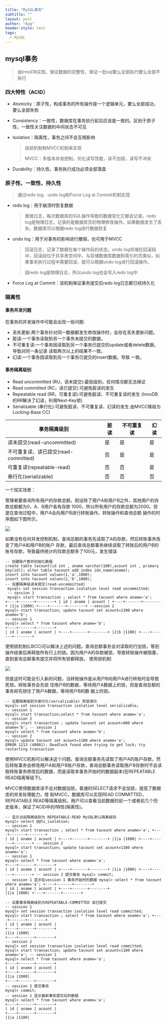 ```yaml
---
title: "MySQL事务"
subtitle: ""
layout: post
author: "Aug"
header-style: text
tags:
  - MySQL
---
```



## mysql事务

> 由InnoDB实现，保证数据的完整性，保证一批sql要么全部执行要么全部不执行

### 四大特性（ACID）

- Atomicity：原子性，构成事务的所有操作是一个逻辑单元，要么全部成功，要么全部失败

- Consistency：一致性，数据库在事务执行前后应该是一致的。区别于原子性，一致性关注数据的中间状态不可见

- Isolation：隔离性，事务之间不会互相影响

  > 由锁机制和MVCC机制来实现
  >
  > MVCC：多版本并发控制，优化读写性能，读不加锁，读写不冲突

- Durability：持久性，事务执行成功必须全部落盘

### 原子性、一致性、持久性

> 通过redo log、undo log和Force Log at Commit机制实现

- redo log：用于崩溃时恢复数据

  > 重做日志，每次数据库的SQL操作导致的数据变化它都会记录。redo log是物理日志，记录的是数据库页的物理修改操作。如果数据发生了丢失，数据库可以根据redo log进行数据恢复 

- undo log：用于对事务的影响进行撤销，也可用于MVCC

  > 回滚日志，记录了数据在每个操作前的状态。undo log存储在回滚段中，回滚段位于共享表空间中，与存储数据库数据和索引的页类似，如果事务执行过程中需要回滚，就可以根据undo log进行回滚操作。
  >
  > 因redo log是物理日志，所以undo log也会写入redo log中

- Force Log at Commit：该机制保证事务提交后redo log日志都已经持久化

### 隔离性

#### 事务并发问题

在事务的并发操作中可能会出现一些问题: 

- 丢失更新:两个事务针对同一数据都发生修改操作时，会存在丢失更新问题。 
- 脏读:一个事务读取到另一个事务未提交的数据。 
- 不可重复读:一个事务因读取到另一个事务已提交的update或者delete数据。导致对同一条记录 读取两次以上的结果不一致。 
- 幻读:一个事务因读取到另一个事务已提交的insert数据。导致 一致。 

#### 事务隔离级别

- Read uncommitted (RU，读未提交):最低级别，任何情况都无法保证 
- Read committed (RC，读已提交):可避免脏读的发生 
- Repeatable read (RR，可重复读):可避免脏读、不可重复读的发生 (InnoDB的RR解决了幻读，利用Next-Key锁)
- Serializable (串行化):可避免脏读、不可重复读、幻读的发生 由MVCC降级为Locking-Base CC) 

| 事务隔离级别                         | 脏读 | 不可重复读 | 幻读 |
| ------------------------------------ | ---- | ---------- | ---- |
| 读未提交(read-uncommitted)           | 是   | 是         | 是   |
| 不可重复读、读已提交(read-committed) | 否   | 是         | 是   |
| 可重复读(repeatable-read)            | 否   | 否         | 是   |
| 串行化(serializable)                 | 否   | 否         | 否   |

一个现实场景：

​		管理者要查询所有用户的存款总额，假设除了用户A和用户B之外，其他用户的存款总额都为0，A、B用户各有存款 1000，所以所有用户的存款总额为2000。但是在查询过程中，用户A会向用户B进行转账操作。转账操作和查询总额 操作的时序图如下图所示。 

![](https://tva1.sinaimg.cn/large/006tNbRwly1g9jjb02yclj30w60ly7et.jpg)

​		如果没有任何并发控制机制，查询总额的事务先读取了A的存款，然后转账事务改变了用户A和用户B的账户 存款，最后查询总额事务继续读取了转账后的用户B的账号存款，导致最终统计的存款总额多了100元，发生错误 

```mysql
-- 创建账户表并初始化数据
create table tacount(id int , aname varchar(100),acount int , primary key(id)); alter table tacount add index idx_name(aname);
insert into tacount values(1,'a',1000);
insert into tacount values(2,'b',1000);
-- 设置隔离级读未提交(read-uncommitted)
 mysql> set session transaction isolation level read uncommitted;
 -- session 1
 mysql> start transaction ; select * from tacount where aname='a';
+----+-------+--------+ | id | aname | acount | +----+-------+--------+ |1|a |1000| +----+-------+--------+ --session 2
mysql> start transaction; update tacount set acount=1100 where aname='b';
-- session 1
mysql> select * from tacount where aname='b';
+----+-------+--------+
| id | aname | acount | +----+-------+--------+ |2|b |1100| +----+-------+--------+
```

​		使用锁机制(LBCC)可以解决上述的问题。查询总额事务会对读取的行加锁，等到操作结束后再释放所有行上的锁。因为用户A的存款被锁，导致转账操作被阻塞，直到查询总额事务提交并将所有锁都释放。 使用锁机制: 

![](https://tva1.sinaimg.cn/large/006tNbRwly1g9jjiipeo1j30wk0m07h1.jpg)

​		但是这时可能会引入新的问题，当转账操作是从用户B向用户A进行转账时会导致死锁。转账事务会先锁 住用户B的数据，等待用户A数据上的锁，但是查询总额的事务却先锁住了用户A数据，等待用户B的数 据上的锁。 

```mysql
-- 设置隔离级别为串行化(serializable) 死锁演示
mysql> set session transaction isolation level serializable;
-- session 1
mysql> start transaction;select * from tacount where aname='a';
-- session 2
mysql> start transaction ; update tacount set acount=900 where aname='b'; -- session 1
mysql> select * from tacount where aname='b';
-- session 2
mysql> update tacount set acount=1100 where aname='a';
ERROR 1213 (40001): Deadlock found when trying to get lock; try restarting transaction
```

​		使用MVCC机制可以解决这个问题。查询总额事务先读取了用户A的账户存款，然后转账事务会修改用户A和用户B账户存款，查询总额事务读取用户B存款时不会读取转账事务修改后的数据，而是读取本事务开始时的数据副本(在REPEATABLE READ隔离等级下)。 

​		MVCC使得数据库读不会对数据加锁，普通的SELECT请求不会加锁，提高了数据库的并发处理能力。借 助MVCC，数据库可以实现READ COMMITTED，REPEATABLE READ等隔离级别，用户可以查看当前数据的前一个或者前几个历史版本，保证了ACID中的I特性(隔离性)。 

```mysql
-- 显示当前隔离级别为 REPEATABLE-READ MySQL默认隔离级别
mysql> select @@tx_isolation;
-- session 1
mysql> start transaction ; select * from tacount where aname='a'; +----+-------+--------+
| id | aname | acount | +----+-------+--------+ |1|a |1000| +----+-------+--------+ -- session 2
mysql> start transaction; update tacount set acount=1100 where aname='a';
-- session 1
mysql> select * from tacount where aname='a';
+----+-------+--------+
| id | aname | acount | +----+-------+--------+ |1|a |1000| +----+-------+--------+ -- session 2 提交事务 mysql> commit;
-- session 1 显示在session 1 事务开始时的数据 mysql> select * from tacount where aname='a'; +----+-------+--------+
| id | aname | acount | +----+-------+--------+
|1|a |1000| +----+-------+--------+
```

```mysql
-- 设置事务隔离级别为REPEATABLE-COMMITTED 读已提交
-- session 1
mysql> set session transaction isolation level read committed;
mysql> start transaction ; select * from tacount where aname='a'; +----+-------+--------+
| id | aname | acount |
+----+-------+--------+
|1|a |1000|
+----+-------+--------+
-- session 2
mysql> set session transaction isolation level read committed;
mysql> start transaction; update tacount set acount=1100 where aname='a'; -- session 1
mysql> select * from tacount where aname='a';
+----+-------+--------+
| id | aname | acount |
+----+-------+--------+
|1|a |1000|
+----+-------+--------+
-- session 2 提交事务
mysql> commit;
-- session 1 显示最新事务提交后的数据
mysql> select * from tacount where aname='a';
+----+-------+--------+
| id | aname | acount |
+----+-------+--------+
|1|a |1100|
```


